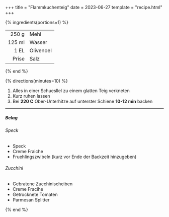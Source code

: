 +++
title = "Flammkuchenteig"
date = 2023-06-27
template = "recipe.html"
+++

{% ingredients(portions=1) %}

| | |
|-:|:-|
| 250 g | Mehl |
| 125 ml | Wasser |
| 1 EL | Olivenoel |
| Prise | Salz |


{% end %}

{% directions(minutes=10) %}

1. Alles in einer Schuesllel zu einem glatten Teig verkneten
2. Kurz ruhen lassen
3. Bei **220 C** Ober-Unterhitze auf unterster Schiene **10-12 min** backen

---
##### Belag

###### Speck
  - Speck
  - Creme Fraiche
  - Fruehlingszwibeln (kurz vor Ende der Backzeit hinzugeben)
###### Zucchini
  - Gebratene Zucchinischeiben
  - Creme Fracihe
  - Getrocknete Tomaten
  - Parmesan Splitter


{% end %}